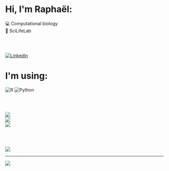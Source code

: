 # Hi, I'm Raphaël:
💻 Computational biology <br>
🌱 SciLifeLab

<br><br>

[![LinkedIn](https://img.shields.io/badge/LinkedIn-%230077B5.svg?logo=linkedin&logoColor=white)](https://linkedin.com/in/raphael-mauron) 

# I'm using:
![R](https://img.shields.io/badge/r-%23276DC3.svg?style=for-the-badge&logo=r&logoColor=white) ![Python](https://img.shields.io/badge/python-3670A0?style=for-the-badge&logo=python&logoColor=ffdd54)

<br><br>

![](https://github-readme-stats.vercel.app/api?username=rmauron&theme=shadow_green&hide_border=true&include_all_commits=false&count_private=false)<br/>
![](https://nirzak-streak-stats.vercel.app/?user=rmauron&theme=shadow_green&hide_border=true)<br/>
![](https://github-readme-stats.vercel.app/api/top-langs/?username=rmauron&theme=shadow_green&hide_border=true&include_all_commits=false&count_private=false&layout=compact)

<br><br>

![](https://github-contributor-stats.vercel.app/api?username=rmauron&limit=5&theme=shadow_green&combine_all_yearly_contributions=true)

---
[![](https://visitcount.itsvg.in/api?id=rmauron&icon=2&color=3)](https://visitcount.itsvg.in)
